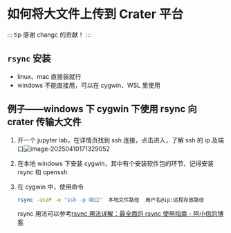 # 如何将大文件上传到 Crater 平台

::: tip
感谢 changc 的贡献！
:::

## `rsync` 安装

- linux、mac 直接装就行
- windows 不能直接用，可以在 cygwin、WSL 里使用

## 例子——windows 下 cygwin 下使用 rsync 向 crater 传输大文件

1. 开一个 jupyter lab，在详情页找到 ssh 连接，点击进入，了解 ssh 的 ip 及端口![image-20250410171329052](img/show-ssh.png)

2. 在本地 windows 下安装 cygwin，其中有个安装软件包的环节，记得安装 rsync 和 openssh

3. 在 cygwin 中，使用命令

   ```bash
   rsync -avzP -e "ssh -p 端口"  本地文件路径  用户名@ip:远程存放路径
   ```

   rsync 用法可以参考[rsync 用法详解：最全面的 rsync 使用指南 - 阿小信的博客](https://blog.axiaoxin.com/post/rsync-guide/)
